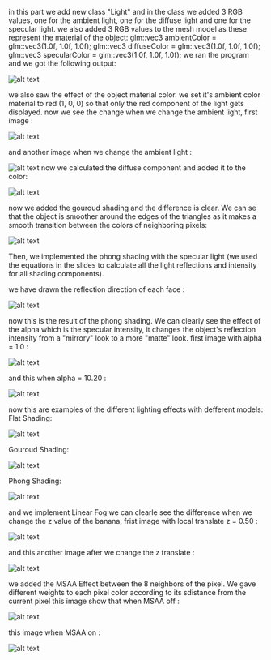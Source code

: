 in this part we add new class "Light" and in the class we added 3 RGB values, one for the ambient light, one for the diffuse light and one for the specular light. we also added 3 RGB values to the mesh model as these represent the material of the object:
glm::vec3 ambientColor = glm::vec3(1.0f, 1.0f, 1.0f);
glm::vec3 diffuseColor = glm::vec3(1.0f, 1.0f, 1.0f);
glm::vec3 specularColor = glm::vec3(1.0f, 1.0f, 1.0f);
we ran the program and we got the following output: 

![alt text](https://github.com/HaifaGraphicsCourses/computer-graphics-2023-mohamad-arrabi-mohamad-khaleel/blob/master/Assignment2Report/first%20we%20see.png)

we also saw the effect of the object material color. we set it's ambient color material to red (1, 0, 0) so that only the red component of the light gets displayed.
now we see the change when we change the ambient light, first image : 

![alt text](https://github.com/HaifaGraphicsCourses/computer-graphics-2023-mohamad-arrabi-mohamad-khaleel/blob/master/Assignment2Report/ambient%20light%201.png)

and another image when we change the ambient light :

![alt text](https://github.com/HaifaGraphicsCourses/computer-graphics-2023-mohamad-arrabi-mohamad-khaleel/blob/master/Assignment2Report/ambient%20light%202.png)
now we calculated the diffuse component and added it to the color: 

![alt text](https://github.com/HaifaGraphicsCourses/computer-graphics-2023-mohamad-arrabi-mohamad-khaleel/blob/master/Assignment2Report/ambient%20and%20difuse.png)

now we added the gouroud shading and the difference is clear. We can se that the object is smoother around the edges of the triangles as it makes a smooth transition between the colors of neighboring pixels: 

![alt text](https://github.com/HaifaGraphicsCourses/computer-graphics-2023-mohamad-arrabi-mohamad-khaleel/blob/master/Assignment2Report/add%20gouroud%20shading.png)

Then, we implemented the phong shading with the specular light (we used the equations in the slides to calculate all the light reflections and intensity for all shading components).

we have drawn the reflection direction of each face :

![alt text](https://github.com/HaifaGraphicsCourses/computer-graphics-2023-mohamad-arrabi-mohamad-khaleel/blob/master/Assignment2Report/reflection%20vector.png)

now this is the result of the phong shading. We can clearly see the effect of the alpha which is the specular intensity, it changes the object's reflection intensity from a "mirrory" look to a more "matte" look. first image with alpha = 1.0 :

![alt text](https://github.com/HaifaGraphicsCourses/computer-graphics-2023-mohamad-arrabi-mohamad-khaleel/blob/master/Assignment2Report/specular%20alpha%201.png)

and this when alpha = 10.20 :

![alt text](https://github.com/HaifaGraphicsCourses/computer-graphics-2023-mohamad-arrabi-mohamad-khaleel/blob/master/Assignment2Report/specular%20alpha%2010.20.png)

now this are examples of the different lighting effects with defferent models:
Flat Shading: 

![alt text](https://github.com/HaifaGraphicsCourses/computer-graphics-2023-mohamad-arrabi-mohamad-khaleel/blob/master/Assignment2Report/flat%20shading.png)

Gouroud Shading: 

![alt text](https://github.com/HaifaGraphicsCourses/computer-graphics-2023-mohamad-arrabi-mohamad-khaleel/blob/master/Assignment2Report/gouroud%20shading.png)

Phong Shading:

![alt text](https://github.com/HaifaGraphicsCourses/computer-graphics-2023-mohamad-arrabi-mohamad-khaleel/blob/master/Assignment2Report/phong%20shading.png)

and we implement Linear Fog we can clearle see the difference when we change the z value of the banana, frist image with local translate z = 0.50 :

![alt text](https://github.com/HaifaGraphicsCourses/computer-graphics-2023-mohamad-arrabi-mohamad-khaleel/blob/master/Assignment2Report/linear%20fog%201.png)

and this another image after we change the z translate :

![alt text](https://github.com/HaifaGraphicsCourses/computer-graphics-2023-mohamad-arrabi-mohamad-khaleel/blob/master/Assignment2Report/linear%20fog%202.png)

we added the MSAA Effect between the 8 neighbors of the pixel. We gave different weights to each pixel color according to its sdistance from the current pixel this image show that when MSAA off : 

![alt text](https://github.com/HaifaGraphicsCourses/computer-graphics-2023-mohamad-arrabi-mohamad-khaleel/blob/master/Assignment2Report/MSAA%20off.png)

this image when MSAA on :

![alt text](https://github.com/HaifaGraphicsCourses/computer-graphics-2023-mohamad-arrabi-mohamad-khaleel/blob/master/Assignment2Report/MSAA%20on.png)
